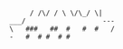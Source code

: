 

           / /\/ / \ \/\_/ \|
      ___/                   ---
      \   ###   ##  #   #  #   /
      -   #  # #  # #